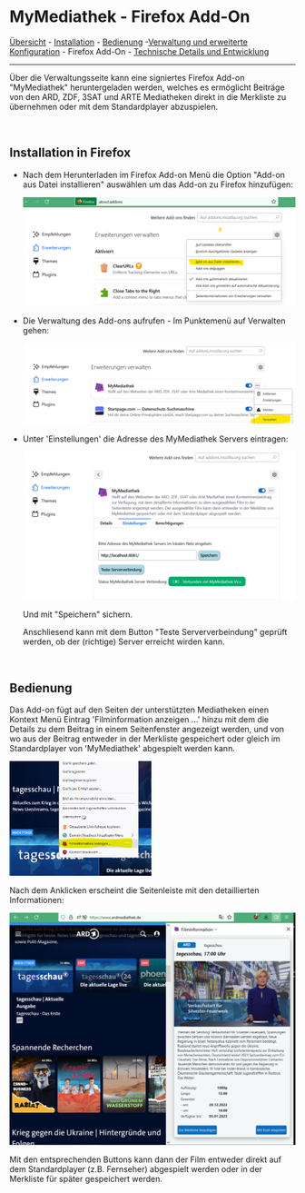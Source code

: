 ﻿# MyMediathek - Firefox Add-On

[Übersicht](../README.MD) - [Installation](../docs/install.md) - [Bedienung](../docs/usage.md) -[Verwaltung und erweiterte Konfiguration](../docs/config.md) - Firefox Add-On - [Technische Details und Entwicklung](../docs/develop.md)
***

Über die Verwaltungsseite kann eine signiertes Firefox Add-on "MyMediathek" heruntergeladen werden, welches es ermöglicht Beiträge von den ARD, ZDF, 3SAT und ARTE Mediatheken direkt in die Merkliste zu übernehmen oder mit dem Standardplayer abzuspielen.

<br>

## Installation in Firefox ##

- Nach dem Herunterladen im Firefox Add-on Menü die Option "Add-on aus Datei installieren" auswählen um das Add-on zu Firefox hinzufügen:

  <img src="images/Firefox1.png" alt="drawing" width="500"/>

- Die Verwaltung des Add-ons aufrufen - Im Punktemenü auf Verwalten gehen:

  <img src="images/Firefox2.png" alt="drawing" width="500"/>

- Unter 'Einstellungen' die Adresse des MyMediathek Servers eintragen:

  <img src="images/Firefox3.png" alt="drawing" width="500"/>

  Und mit "Speichern" sichern.

  Anschliesend kann mit dem Button "Teste Serververbeindung" geprüft werden, ob der (richtige) Server erreicht wirden kann.

<br>

## Bedienung ##

Das Add-on fügt auf den Seiten der unterstützten Mediatheken einen Kontext Menü Eintrag 'Filminformation anzeigen ...' hinzu mit dem die Details zu dem Beitrag in einem Seitenfenster angezeigt werden, und von wo aus der Beitrag entweder in der Merkliste gespeichert oder gleich im Standardplayer von 'MyMediathek' abgespielt werden kann. 

  <img src="images/Firefox4.png" alt="drawing" width="250"/>
  
Nach dem Anklicken erscheint die Seitenleiste mit den detaillierten Informationen:

  <img src="images/Firefox5.png" alt="drawing" width="600"/> 

Mit den entsprechenden Buttons kann dann der Film entweder direkt auf dem Standardplayer (z.B. Fernseher) abgespielt werden oder in der Merkliste für später gespeichert werden. 
